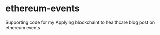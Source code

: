 # ethereum-events
Supporting code for my Applying blockchaint to healthcare blog post on ethereum events 

